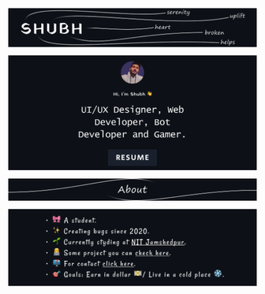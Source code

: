 <p align="center">
 <img  width="800px" src="temp/shubh1.svg"/>
 </p>


<p align="center">
   <img width="600px"src="temp/Group10.svg"/>
</p> 

<p align="center">
   <img  width="700px" src="temp/About1.svg"/>
</p> 

<p align="center">
   <img  width="700px" src="temp/Group11.svg"/>
</p> 


 
